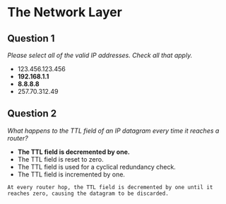 # The Network Layer

## Question 1

*Please select all of the valid IP addresses. Check all that apply.*

* 123.456.123.456
* **192.168.1.1**
* **8.8.8.8**
* 257.70.312.49

## Question 2

*What happens to the TTL field of an IP datagram every time it reaches a router?*

* **The TTL field is decremented by one.**
* The TTL field is reset to zero.
* The TTL field is used for a cyclical redundancy check.
* The TTL field is incremented by one.

```
At every router hop, the TTL field is decremented by one until it reaches zero, causing the datagram to be discarded.

```